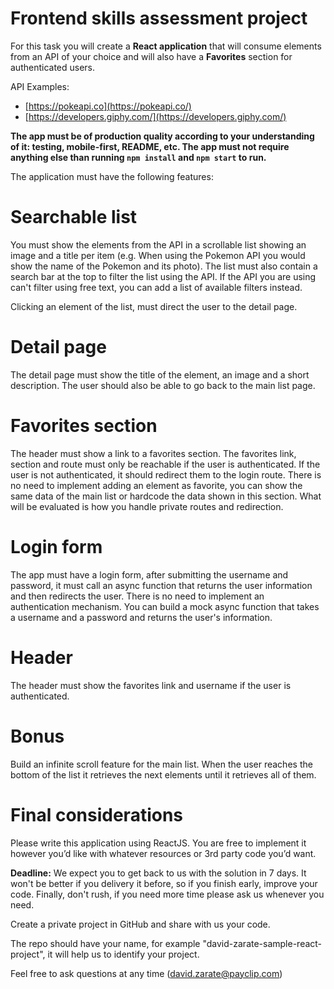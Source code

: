 # Frontend skills assessment project

For this task you will create a **React application** that will consume elements from an API of your choice and will also have a **Favorites** section for authenticated users.

API Examples: 

- [https://pokeapi.co](https://pokeapi.co/)
- [https://developers.giphy.com/](https://developers.giphy.com/)

**The app must be of production quality according to your understanding of it: testing, mobile-first, README, etc. The app must not require anything else than running `npm install` and `npm start` to run.** 

The application must have the following features:

# Searchable list

You must show the elements from the API in a scrollable list showing an image and a title per item (e.g. When using the Pokemon API you would show the name of the Pokemon and its photo). The list must also contain a search bar at the top to filter the list using the API. If the API you are using can't filter using free text, you can add a list of available filters instead.

Clicking an element of the list, must direct the user to the detail page.

# Detail page

The detail page must show the title of the element, an image and a short description. The user should also be able to go back to the main list page.

# Favorites section

The header must show a link to a favorites section. The favorites link, section and route must only be reachable if the user is authenticated. If the user is not authenticated, it should redirect them to the login route. There is no need to implement adding an element as favorite, you can show the same data of the main list or hardcode the data shown in this section. What will be evaluated is how you handle private routes and redirection.

# Login form

The app must have a login form, after submitting the username and password, it must call an async function that returns the user information and then redirects the user. There is no need to implement an authentication mechanism. You can build a mock async function that takes a username and a password and returns the user's information.

# Header

The header must show the favorites link and username if the user is authenticated.

# Bonus

Build an infinite scroll feature for the main list. When the user reaches the bottom of the list it retrieves the next elements until it retrieves all of them.

# Final considerations

Please write this application using ReactJS. You are free to implement it however you’d like with whatever resources or 3rd party code you’d want.

**Deadline:** We expect you to get back to us with the solution in 7 days. It won't be better if you delivery it before, so if you finish early, improve your code. Finally, don't rush, if you need more time please ask us whenever you need.

Create a private project in GitHub and share with us your code.

The repo should have your name, for example "david-zarate-sample-react-project", it will help us to identify your project.

Feel free to ask questions at any time (david.zarate@payclip.com)
